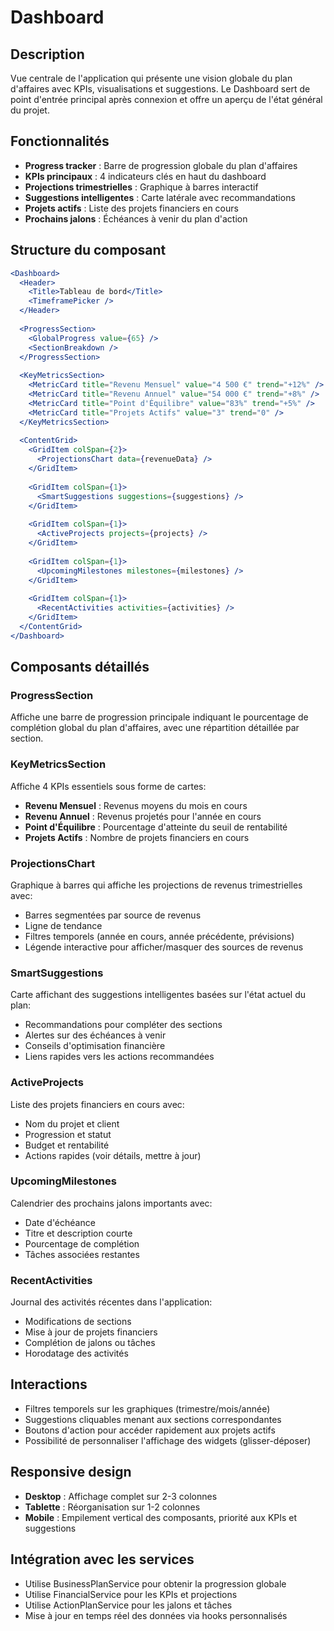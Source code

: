 # Dashboard

## Description
Vue centrale de l'application qui présente une vision globale du plan d'affaires avec KPIs, visualisations et suggestions. Le Dashboard sert de point d'entrée principal après connexion et offre un aperçu de l'état général du projet.

## Fonctionnalités
- **Progress tracker** : Barre de progression globale du plan d'affaires
- **KPIs principaux** : 4 indicateurs clés en haut du dashboard
- **Projections trimestrielles** : Graphique à barres interactif
- **Suggestions intelligentes** : Carte latérale avec recommandations
- **Projets actifs** : Liste des projets financiers en cours
- **Prochains jalons** : Échéances à venir du plan d'action

## Structure du composant
```jsx
<Dashboard>
  <Header>
    <Title>Tableau de bord</Title>
    <TimeframePicker />
  </Header>
  
  <ProgressSection>
    <GlobalProgress value={65} />
    <SectionBreakdown />
  </ProgressSection>
  
  <KeyMetricsSection>
    <MetricCard title="Revenu Mensuel" value="4 500 €" trend="+12%" />
    <MetricCard title="Revenu Annuel" value="54 000 €" trend="+8%" />
    <MetricCard title="Point d'Équilibre" value="83%" trend="+5%" />
    <MetricCard title="Projets Actifs" value="3" trend="0" />
  </KeyMetricsSection>
  
  <ContentGrid>
    <GridItem colSpan={2}>
      <ProjectionsChart data={revenueData} />
    </GridItem>
    
    <GridItem colSpan={1}>
      <SmartSuggestions suggestions={suggestions} />
    </GridItem>
    
    <GridItem colSpan={1}>
      <ActiveProjects projects={projects} />
    </GridItem>
    
    <GridItem colSpan={1}>
      <UpcomingMilestones milestones={milestones} />
    </GridItem>
    
    <GridItem colSpan={1}>
      <RecentActivities activities={activities} />
    </GridItem>
  </ContentGrid>
</Dashboard>
```

## Composants détaillés

### ProgressSection
Affiche une barre de progression principale indiquant le pourcentage de complétion global du plan d'affaires, avec une répartition détaillée par section.

### KeyMetricsSection
Affiche 4 KPIs essentiels sous forme de cartes:
- **Revenu Mensuel** : Revenus moyens du mois en cours
- **Revenu Annuel** : Revenus projetés pour l'année en cours
- **Point d'Équilibre** : Pourcentage d'atteinte du seuil de rentabilité
- **Projets Actifs** : Nombre de projets financiers en cours

### ProjectionsChart
Graphique à barres qui affiche les projections de revenus trimestrielles avec:
- Barres segmentées par source de revenus
- Ligne de tendance
- Filtres temporels (année en cours, année précédente, prévisions)
- Légende interactive pour afficher/masquer des sources de revenus

### SmartSuggestions
Carte affichant des suggestions intelligentes basées sur l'état actuel du plan:
- Recommandations pour compléter des sections
- Alertes sur des échéances à venir
- Conseils d'optimisation financière
- Liens rapides vers les actions recommandées

### ActiveProjects
Liste des projets financiers en cours avec:
- Nom du projet et client
- Progression et statut
- Budget et rentabilité
- Actions rapides (voir détails, mettre à jour)

### UpcomingMilestones
Calendrier des prochains jalons importants avec:
- Date d'échéance
- Titre et description courte
- Pourcentage de complétion
- Tâches associées restantes

### RecentActivities
Journal des activités récentes dans l'application:
- Modifications de sections
- Mise à jour de projets financiers
- Complétion de jalons ou tâches
- Horodatage des activités

## Interactions
- Filtres temporels sur les graphiques (trimestre/mois/année)
- Suggestions cliquables menant aux sections correspondantes
- Boutons d'action pour accéder rapidement aux projets actifs
- Possibilité de personnaliser l'affichage des widgets (glisser-déposer)

## Responsive design
- **Desktop** : Affichage complet sur 2-3 colonnes
- **Tablette** : Réorganisation sur 1-2 colonnes
- **Mobile** : Empilement vertical des composants, priorité aux KPIs et suggestions

## Intégration avec les services
- Utilise BusinessPlanService pour obtenir la progression globale
- Utilise FinancialService pour les KPIs et projections
- Utilise ActionPlanService pour les jalons et tâches
- Mise à jour en temps réel des données via hooks personnalisés
